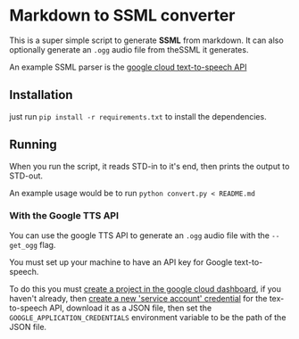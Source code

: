 # Markdown to SSML converter

This is a super simple script to generate **SSML** from markdown. It can also optionally generate an `.ogg` audio file from theSSML it generates.

An example SSML parser is the [google cloud text-to-speech API](https://cloud.google.com/text-to-speech/)

## Installation

just run `pip install -r requirements.txt` to install the dependencies.

## Running

When you run the script, it reads STD-in to it's end, then prints the output to STD-out.

An example usage would be to run `python convert.py < README.md`

### With the Google TTS API

You can use the google TTS API to generate an `.ogg` audio file with the `--get_ogg` flag.

You must set up your machine to have an API key for Google text-to-speech.

To do this you must [create a project in the google cloud dashboard](https://console.cloud.google.com/projectcreate), if you haven't already, then [create a new 'service account' credential](https://console.cloud.google.com/apis/credentials) for the tex-to-speech API, download it as a JSON file, then set the `GOOGLE_APPLICATION_CREDENTIALS` environment variable to be the path of the JSON file.

